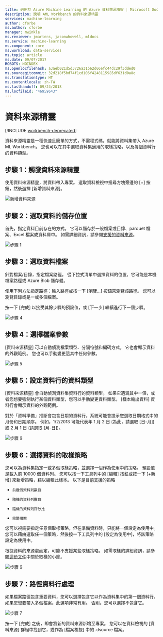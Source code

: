 ```yaml
---
title: 適用於 Azure Machine Learning 的 Azure 資料來源精靈 | Microsoft Docs
description: 說明 AML Workbench 的資料來源精靈
services: machine-learning
author: cforbe
ms.author: cforbe
manager: mwinkle
ms.reviewer: jmartens, jasonwhowell, mldocs
ms.service: machine-learning
ms.component: core
ms.workload: data-services
ms.topic: article
ms.date: 09/07/2017
ROBOTS: NOINDEX
ms.openlocfilehash: a3aeb021d5d3726a31b62d66efc44dc29f3dded0
ms.sourcegitcommit: 32d218f5bd74f1cd106f4248115985df631d0a8c
ms.translationtype: HT
ms.contentlocale: zh-TW
ms.lasthandoff: 09/24/2018
ms.locfileid: "46959643"
---
```

# <a name="data-source-wizard"></a>資料來源精靈 #

[!INCLUDE [workbench-deprecated](../../../includes/aml-deprecating-preview-2017.md)] 



資料來源精靈是一種快速且簡單的方式，不需程式碼，就能將資料集帶入 Azure ML Workbench。 您也可以在其中選取資料集適用的取樣策略，以及每個資料行的資料類型。 

## <a name="step-1-trigger-the-data-source-wizard"></a>步驟 1：觸發資料來源精靈 ## 

使用資料來源精靈，將資料帶入專案。 選取資料檢視中搜尋方塊旁邊的 [+] 按鈕，然後選擇 [新增資料來源]。 

![新增資料來源](media/data-source-wizard/add-data-source.png)

## <a name="step-2-select-where-data-is-stored"></a>步驟 2：選取資料的儲存位置 ##
首先，指定資料目前存在的方式。 它可以儲存於一般檔案或目錄、parquet 檔案、Excel 檔案或資料庫中。 如需詳細資訊，請參閱[支援的資料來源](data-prep-appendix2-supported-data-sources.md)。

![步驟 1](media/data-source-wizard/step1.png)

## <a name="step-3-select-data-file"></a>步驟 3：選取資料檔案 ##
針對檔案/目錄，指定檔案路徑。 從下拉式清單中選擇資料的位置，它可能是本機檔案路徑或 Azure Blob 儲存體。 

使用下列方法指定路徑：輸入路徑或按一下 [瀏覽...] 按鈕來瀏覽該路徑。 您可以瀏覽目錄或是一或多個檔案。

按一下 [完成] 以接受其餘步驟的預設值，或 [下一步] 繼續進行下一個步驟。


![步驟 4](media/data-source-wizard/step2.png)

## <a name="step-4-choose-file-parameters"></a>步驟 4：選擇檔案參數 ##

[資料來源精靈] 可以自動偵測檔案類型、分隔符號和編碼方式。 它也會顯示資料的外觀範例。 您也可以手動變更這其中任何參數。 

![步驟 5](media/data-source-wizard/step3.png)

## <a name="step-5-set-data-types-for-columns"></a>步驟 5：設定資料行的資料類型 ##

[資料來源精靈] 會自動偵測資料集資料行的資料類型。 如果它遺漏其中一個，或者您想要強制執行某個資料類型，您可以手動變更資料類型。 [樣本輸出資料] 資料行會顯示資料的外觀範例。

對於「資料準備」推斷會包含日期的資料行，系統可能會提示您選取日期格式中的月份和日期順序。 例如，1/2/2013 可能代表年 1 月 2 日 (為此，請選取 [日-月]) 或 2 月 1 日 (請選取 [月-日])。

![步驟 6](media/data-source-wizard/step4.png)

## <a name="step-6-choose-sampling-strategy-for-data"></a>步驟 6：選擇資料的取樣策略 ##

您可以為資料集指定一或多個取樣策略，並選擇一個作為使用中的策略。 預設值是載入前 10000 個資料列。 您可以按一下工具列中的 [編輯] 按鈕或按一下 [+新增] 來新增策略，藉以編輯此樣本。 以下是目前支援的策略

-     前幾個資料列數目
-     隨機的資料列數目
-     隨機的資料列百分比
-     完整檔案

您可以視需要指定任意個取樣策略，但在準備資料時，只能將一個設定為使用中。 您可以藉由選取任一個策略，然後按一下工具列中的 [設定為使用中]，將該策略設定為使用中。

根據資料的來源處而定，可能不支援某些取樣策略。 如需取樣的詳細資訊，請參閱[這份文件](data-prep-user-guide.md)中關於取樣的小節。 

![步驟 6](media/data-source-wizard/step5.png)

## <a name="step-7-path-column-handling"></a>步驟 7：路徑資料行處理 ##

如果檔案路徑包含重要資料，您可以選擇包含它以作為資料集中的第一個資料行。 如果您想要帶入多個檔案，此選項非常有用。 否則，您可以選擇不包含它。

![步驟 7](media/data-source-wizard/step6.png)

按一下 [完成] 之後，即會將新的資料來源新增至專案。 您可以在資料檢視的 [資料來源] 群組中找到它，或作為 [檔案檢視] 中的 .dsource 檔案。
